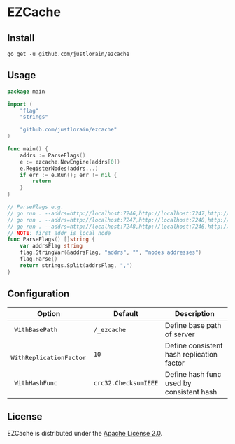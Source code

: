 # EZCache

## Install

```shell
go get -u github.com/justlorain/ezcache
```

## Usage

```go
package main

import (
	"flag"
	"strings"

	"github.com/justlorain/ezcache"
)

func main() {
	addrs := ParseFlags()
	e := ezcache.NewEngine(addrs[0])
	e.RegisterNodes(addrs...)
	if err := e.Run(); err != nil {
		return
	}
}

// ParseFlags e.g.
// go run . --addrs=http://localhost:7246,http://localhost:7247,http://localhost:7248
// go run . --addrs=http://localhost:7247,http://localhost:7248,http://localhost:7246
// go run . --addrs=http://localhost:7248,http://localhost:7246,http://localhost:7247
// NOTE: first addr is local node
func ParseFlags() []string {
	var addrsFlag string
	flag.StringVar(&addrsFlag, "addrs", "", "nodes addresses")
	flag.Parse()
	return strings.Split(addrsFlag, ",")
}
```

## Configuration

| Option                   | Default              | Description                               |
|--------------------------|----------------------|-------------------------------------------|
| ` WithBasePath`          | `/_ezcache`          | Define base path of server                |
| ` WithReplicationFactor` | `10`                 | Define consistent hash replication factor |
| ` WithHashFunc`          | `crc32.ChecksumIEEE` | Define hash func used by consistent hash  |

## License

EZCache is distributed under the [Apache License 2.0](./LICENSE).
